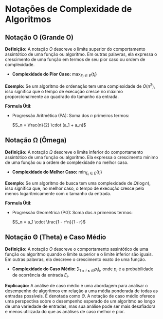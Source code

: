 # Notações de Complexidade de Algoritmos

## Notação O (Grande O)

**Definição:** A notação $O$ descreve o limite superior do comportamento assintótico de uma função ou algoritmo. Em outras palavras, ela expressa o crescimento de uma função em termos de seu pior caso ou ordem de complexidade.

- **Complexidade do Pior Caso:** $\max_{E_i \in E} \{t_i\}$

**Exemplo:** Se um algoritmo de ordenação tem uma complexidade de $O(n^2)$, isso significa que o tempo de execução cresce no máximo proporcionalmente ao quadrado do tamanho da entrada.

**Fórmula Útil:** 
- Progressão Aritmética (PA): Soma dos $n$ primeiros termos: 

   $S_n = \frac{n}{2} \cdot (a_1 + a_n)$

## Notação Ω (Ômega)

**Definição:** A notação $\Omega$ descreve o limite inferior do comportamento assintótico de uma função ou algoritmo. Ela expressa o crescimento mínimo de uma função ou a ordem de complexidade no melhor caso.

- **Complexidade do Melhor Caso:** $\min_{E_i \in E} \{t_i\}$

**Exemplo:** Se um algoritmo de busca tem uma complexidade de $\Omega(\log n)$, isso significa que, no melhor caso, o tempo de execução cresce pelo menos logaritmicamente com o tamanho da entrada.

**Fórmula Útil:** 
- Progressão Geométrica (PG): Soma dos $n$ primeiros termos: 

   $S_n = a_1 \cdot \frac{1 - r^n}{1 - r}$

## Notação Θ (Theta) e Caso Médio

**Definição:** A notação $\Theta$ descreve o comportamento assintótico de uma função ou algoritmo quando o limite superior e o limite inferior são iguais. Em outras palavras, ela descreve o crescimento exato de uma função.

- **Complexidade do Caso Médio:** $\sum_{1 \leq i \leq m} p_i t_i$, onde $p_i$ é a probabilidade de ocorrência da entrada $E_i$.

**Explicação:** A análise de caso médio é uma abordagem para analisar o desempenho de algoritmos em relação a uma média ponderada de todas as entradas possíveis. É denotada como $\Theta$. A notação de caso médio oferece uma perspectiva sobre o desempenho esperado de um algoritmo ao longo de uma variedade de entradas, mas sua análise pode ser mais desafiadora e menos utilizada do que as análises de caso melhor e pior.
